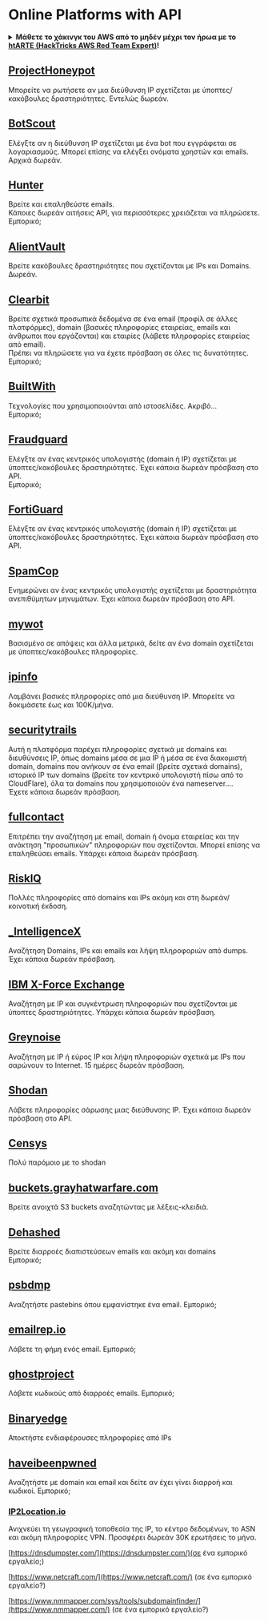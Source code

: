 # Online Platforms with API

<details>

<summary><strong>Μάθετε το χάκινγκ του AWS από το μηδέν μέχρι τον ήρωα με το</strong> <a href="https://training.hacktricks.xyz/courses/arte"><strong>htARTE (HackTricks AWS Red Team Expert)</strong></a><strong>!</strong></summary>

Άλλοι τρόποι υποστήριξης του HackTricks:

* Αν θέλετε να δείτε την **εταιρεία σας διαφημισμένη στο HackTricks** ή να **κατεβάσετε το HackTricks σε PDF** ελέγξτε τα [**ΣΧΕΔΙΑ ΣΥΝΔΡΟΜΗΣ**](https://github.com/sponsors/carlospolop)!
* Αποκτήστε το [**επίσημο PEASS & HackTricks swag**](https://peass.creator-spring.com)
* Ανακαλύψτε [**την Οικογένεια PEASS**](https://opensea.io/collection/the-peass-family), τη συλλογή μας από αποκλειστικά [**NFTs**](https://opensea.io/collection/the-peass-family)
* **Εγγραφείτε** στην 💬 [**ομάδα Discord**](https://discord.gg/hRep4RUj7f) ή στην [**ομάδα τηλεγραφήματος**](https://t.me/peass) ή **ακολουθήστε** μας στο **Twitter** 🐦 [**@hacktricks\_live**](https://twitter.com/hacktricks\_live)**.**
* **Μοιραστείτε τα χάκινγκ κόλπα σας υποβάλλοντας PRs** στα [**HackTricks**](https://github.com/carlospolop/hacktricks) και [**HackTricks Cloud**](https://github.com/carlospolop/hacktricks-cloud) αποθετήρια του GitHub.

</details>

## [ProjectHoneypot](https://www.projecthoneypot.org/)

Μπορείτε να ρωτήσετε αν μια διεύθυνση IP σχετίζεται με ύποπτες/κακόβουλες δραστηριότητες. Εντελώς δωρεάν.

## [**BotScout**](http://botscout.com/api.htm)

Ελέγξτε αν η διεύθυνση IP σχετίζεται με ένα bot που εγγράφεται σε λογαριασμούς. Μπορεί επίσης να ελέγξει ονόματα χρηστών και emails. Αρχικά δωρεάν.

## [Hunter](https://hunter.io/)

Βρείτε και επαληθεύστε emails.\
Κάποιες δωρεάν αιτήσεις API, για περισσότερες χρειάζεται να πληρώσετε.\
Εμπορικό;

## [AlientVault](https://otx.alienvault.com/api)

Βρείτε κακόβουλες δραστηριότητες που σχετίζονται με IPs και Domains. Δωρεάν.

## [Clearbit](https://dashboard.clearbit.com/)

Βρείτε σχετικά προσωπικά δεδομένα σε ένα email (προφίλ σε άλλες πλατφόρμες), domain (βασικές πληροφορίες εταιρείας, emails και άνθρωποι που εργάζονται) και εταιρίες (λάβετε πληροφορίες εταιρείας από email).\
Πρέπει να πληρώσετε για να έχετε πρόσβαση σε όλες τις δυνατότητες.\
Εμπορικό;

## [BuiltWith](https://builtwith.com/)

Τεχνολογίες που χρησιμοποιούνται από ιστοσελίδες. Ακριβό...\
Εμπορικό;

## [Fraudguard](https://fraudguard.io/)

Ελέγξτε αν ένας κεντρικός υπολογιστής (domain ή IP) σχετίζεται με ύποπτες/κακόβουλες δραστηριότητες. Έχει κάποια δωρεάν πρόσβαση στο API.\
Εμπορικό;

## [FortiGuard](https://fortiguard.com/)

Ελέγξτε αν ένας κεντρικός υπολογιστής (domain ή IP) σχετίζεται με ύποπτες/κακόβουλες δραστηριότητες. Έχει κάποια δωρεάν πρόσβαση στο API.

## [SpamCop](https://www.spamcop.net/)

Ενημερώνει αν ένας κεντρικός υπολογιστής σχετίζεται με δραστηριότητα ανεπιθύμητων μηνυμάτων. Έχει κάποια δωρεάν πρόσβαση στο API.

## [mywot](https://www.mywot.com/)

Βασισμένο σε απόψεις και άλλα μετρικά, δείτε αν ένα domain σχετίζεται με ύποπτες/κακόβουλες πληροφορίες.

## [ipinfo](https://ipinfo.io/)

Λαμβάνει βασικές πληροφορίες από μια διεύθυνση IP. Μπορείτε να δοκιμάσετε έως και 100Κ/μήνα.

## [securitytrails](https://securitytrails.com/app/account)

Αυτή η πλατφόρμα παρέχει πληροφορίες σχετικά με domains και διευθύνσεις IP, όπως domains μέσα σε μια IP ή μέσα σε ένα διακομιστή domain, domains που ανήκουν σε ένα email (βρείτε σχετικά domains), ιστορικό IP των domains (βρείτε τον κεντρικό υπολογιστή πίσω από το CloudFlare), όλα τα domains που χρησιμοποιούν ένα nameserver....\
Έχετε κάποια δωρεάν πρόσβαση.

## [fullcontact](https://www.fullcontact.com/)

Επιτρέπει την αναζήτηση με email, domain ή όνομα εταιρείας και την ανάκτηση "προσωπικών" πληροφοριών που σχετίζονται. Μπορεί επίσης να επαληθεύσει emails. Υπάρχει κάποια δωρεάν πρόσβαση.

## [RiskIQ](https://www.spiderfoot.net/documentation/)

Πολλές πληροφορίες από domains και IPs ακόμη και στη δωρεάν/κοινοτική έκδοση.

## [\_IntelligenceX](https://intelx.io/)

Αναζήτηση Domains, IPs και emails και λήψη πληροφοριών από dumps. Έχει κάποια δωρεάν πρόσβαση.

## [IBM X-Force Exchange](https://exchange.xforce.ibmcloud.com/)

Αναζήτηση με IP και συγκέντρωση πληροφοριών που σχετίζονται με ύποπτες δραστηριότητες. Υπάρχει κάποια δωρεάν πρόσβαση.

## [Greynoise](https://viz.greynoise.io/)

Αναζήτηση με IP ή εύρος IP και λήψη πληροφοριών σχετικά με IPs που σαρώνουν το Internet. 15 ημέρες δωρεάν πρόσβαση.

## [Shodan](https://www.shodan.io/)

Λάβετε πληροφορίες σάρωσης μιας διεύθυνσης IP. Έχει κάποια δωρεάν πρόσβαση στο API.

## [Censys](https://censys.io/)

Πολύ παρόμοιο με το shodan

## [buckets.grayhatwarfare.com](https://buckets.grayhatwarfare.com/)

Βρείτε ανοιχτά S3 buckets αναζητώντας με λέξεις-κλειδιά.

## [Dehashed](https://www.dehashed.com/data)

Βρείτε διαρροές διαπιστεύσεων emails και ακόμη και domains\
Εμπορικό;

## [psbdmp](https://psbdmp.ws/)

Αναζητήστε pastebins όπου εμφανίστηκε ένα email. Εμπορικό;

## [emailrep.io](https://emailrep.io/key)

Λάβετε τη φήμη ενός email. Εμπορικό;

## [ghostproject](https://ghostproject.fr/)

Λάβετε κωδικούς από διαρροές emails. Εμπορικό;

## [Binaryedge](https://www.binaryedge.io/)

Αποκτήστε ενδιαφέρουσες πληροφορίες από IPs

## [haveibeenpwned](https://haveibeenpwned.com/)

Αναζητήστε με domain και email και δείτε αν έχει γίνει διαρροή και κωδικοί. Εμπορικό;

### [IP2Location.io](https://www.ip2location.io/)

Ανιχνεύει τη γεωγραφική τοποθεσία της IP, το κέντρο δεδομένων, το ASN και ακόμη πληροφορίες VPN. Προσφέρει δωρεάν 30Κ ερωτήσεις το μήνα.



[https://dnsdumpster.com/](https://dnsdumpster.com/)(σε ένα εμπορικό εργαλείο;)

[https://www.netcraft.com/](https://www.netcraft.com/) (σε ένα εμπορικό εργαλείο?)

[https://www.nmmapper.com/sys/tools/subdomainfinder/](https://www.nmmapper.com/) (σε ένα εμπορικό εργαλείο?)
